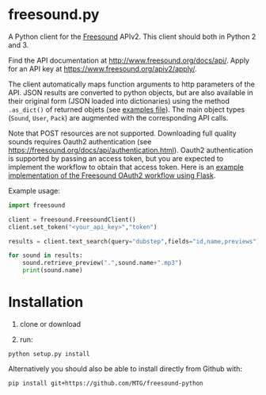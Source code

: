 freesound.py
============

A Python client for the [Freesound](https://freesound.org) APIv2.
This client should both in Python 2 and 3.

Find the API documentation at http://www.freesound.org/docs/api/. 
Apply for an API key at https://www.freesound.org/apiv2/apply/. 

The client automatically maps function arguments to http parameters of the API. 
JSON results are converted to python objects, but are also available in their original form (JSON loaded into dictionaries) using the method `.as_dict()` of returned objets (see [examples file](https://github.com/MTG/freesound-python/blob/master/examples.py)). 
The main object types (`Sound`, `User`, `Pack`) are augmented with the corresponding API calls.

Note that POST resources are not supported. Downloading full quality sounds requires Oauth2 authentication (see https://freesound.org/docs/api/authentication.html). Oauth2 authentication is supported by passing an access token, but you are expected to implement the workflow to obtain that access token. Here is an [example implementation of the Freesound OAuth2 workflow using Flask](https://gist.github.com/ffont/3607ba4af9814f3877cd42894a564222).

Example usage:

```python
import freesound

client = freesound.FreesoundClient()
client.set_token("<your_api_key>","token")

results = client.text_search(query="dubstep",fields="id,name,previews")

for sound in results:
    sound.retrieve_preview(".",sound.name+".mp3")
    print(sound.name)

```

Installation
============
1) clone or download

2) run:
```
python setup.py install
```

Alternatively you should also be able to install directly from Github with:
```
pip install git+https://github.com/MTG/freesound-python
```
